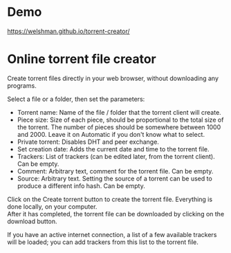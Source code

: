 # Demo

https://welshman.github.io/torrent-creator/

# Online torrent file creator

Create torrent files directly in your web browser, without downloading any programs.
  
Select a file or a folder, then set the parameters:

* Torrent name: Name of the file / folder that the torrent client will create.
* Piece size: Size of each piece, should be proportional to the total size of the torrent. The number of pieces should be somewhere between 1000 and 2000. Leave it on Automatic if you don't know what to select.
* Private torrent: Disables DHT and peer exchange.
* Set creation date: Adds the current date and time to the torrent file.
* Trackers: List of trackers (can be edited later, from the torrent client). Can be empty.
* Comment: Arbitrary text, comment for the torrent file. Can be empty.
* Source: Arbitrary text. Setting the source of a torrent can be used to produce a different info hash. Can be empty.

Click on the Create torrent button to create the torrent file. Everything is done locally, on your computer.  
After it has completed, the torrent file can be downloaded by clicking on the download button.

If you have an active internet connection, a list of a few available trackers will be loaded; you can add trackers from this list to the torrent file.
